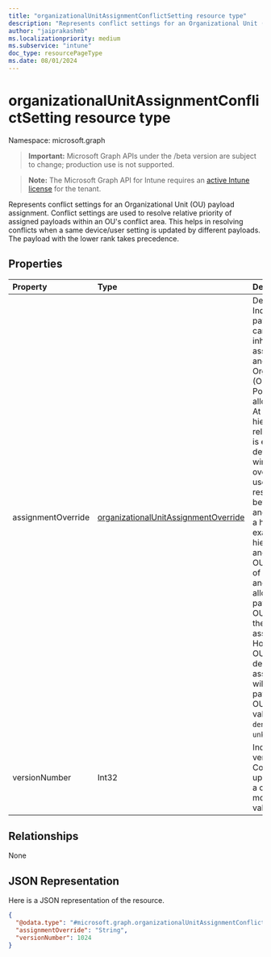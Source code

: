 ```yaml
---
title: "organizationalUnitAssignmentConflictSetting resource type"
description: "Represents conflict settings for an Organizational Unit (OU) payload assignment. Conflict settings are used to resolve relative priority of assigned payloads within an OU's conflict area. This helps in resolving conflicts when a same device/user setting is updated by different payloads. The payload with the lower rank takes precedence."
author: "jaiprakashmb"
ms.localizationpriority: medium
ms.subservice: "intune"
doc_type: resourcePageType
ms.date: 08/01/2024
---
```


# organizationalUnitAssignmentConflictSetting resource type

Namespace: microsoft.graph

> **Important:** Microsoft Graph APIs under the /beta version are subject to change; production use is not supported.

> **Note:** The Microsoft Graph API for Intune requires an [active Intune license](https://go.microsoft.com/fwlink/?linkid=839381) for the tenant.

Represents conflict settings for an Organizational Unit (OU) payload assignment. Conflict settings are used to resolve relative priority of assigned payloads within an OU's conflict area. This helps in resolving conflicts when a same device/user setting is updated by different payloads. The payload with the lower rank takes precedence.

## Properties
|Property|Type|Description|
|:---|:---|:---|
|assignmentOverride|[organizationalUnitAssignmentOverride](../resources/intune-deviceconfig-organizationalunitassignmentoverride.md)|Default is allowed. Indicates if a payload assignment can override the inherited assignments from ancestors in an Organizational Unit (OU) lineage. Possible values are allowed and denied. At a particular hierarchy depth, relative rank order is evaluated first to determine the winner. The override setting is used only to resolve conflicts between ancestors and descendants in a hierarchy. For example, consider a hierarchy with OU1 and OU2, where OU1 is the parent of OU2. If both OU1 and OU2 have allowed, the payload assigned to OU2 can override the payload assigned to OU1. However, if either OU1 or OU2 has denied, the payload assigned to OU1 will override the payload assigned to OU2. Possible values are: `allowed`, `denied`, `unknown`, `unknownFutureValue`.|
|versionNumber|Int32|Indicates the version of the ConflictSetting. It is updated whenever a conflict setting is modified. Valid values 0 to 5000|

## Relationships
None

## JSON Representation
Here is a JSON representation of the resource.
<!-- {
  "blockType": "resource",
  "@odata.type": "microsoft.graph.organizationalUnitAssignmentConflictSetting"
}
-->
``` json
{
  "@odata.type": "#microsoft.graph.organizationalUnitAssignmentConflictSetting",
  "assignmentOverride": "String",
  "versionNumber": 1024
}
```
